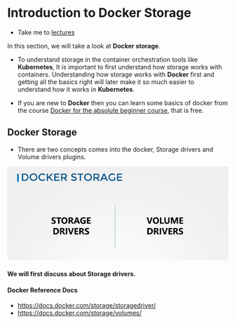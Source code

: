 # Introduction to Docker Storage

  - Take me to [lectures](https://kodekloud.com/courses/certified-kubernetes-administrator-with-practice-tests/lectures/13350395)
  
In this section, we will take a look at **Docker storage**.

- To understand storage in the container orchestration tools like **Kubernetes**, It is important to first understand how storage works with containers. Understanding how storage works with **Docker** first and getting all the basics right will later make it so much easier to understand how it works in **Kubernetes**.

- If you are new to **Docker** then you can learn some basics of docker from the course [Docker for the absolute beginner course](https://kodekloud.com/p/docker-for-the-absolute-beginner-hands-on), that is free. 

## Docker Storage

- There are two concepts comes into the docker, Storage drivers and Volume drivers plugins. 

![class-1](../../images/class1.PNG)

#### We will first discuss about Storage drivers.

#### Docker Reference Docs

- https://docs.docker.com/storage/storagedriver/
- https://docs.docker.com/storage/volumes/